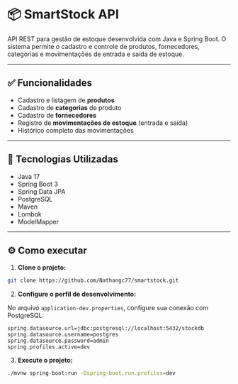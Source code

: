# 📦 SmartStock API

API REST para gestão de estoque desenvolvida com Java e Spring Boot. O sistema permite o cadastro e controle de produtos, fornecedores, categorias e movimentações de entrada e saída de estoque.

---

## ✅ Funcionalidades

- Cadastro e listagem de **produtos**
- Cadastro de **categorias** de produto
- Cadastro de **fornecedores**
- Registro de **movimentações de estoque** (entrada e saída)
- Histórico completo das movimentações

---

## 💠 Tecnologias Utilizadas

- Java 17
- Spring Boot 3
- Spring Data JPA
- PostgreSQL
- Maven
- Lombok
- ModelMapper

---

## ⚙️ Como executar

1. **Clone o projeto:**

```bash
git clone https://github.com/Nathangc77/smartstock.git
```

2. **Configure o perfil de desenvolvimento:**

No arquivo `application-dev.properties`, configure sua conexão com PostgreSQL:

```properties
spring.datasource.url=jdbc:postgresql://localhost:5432/stockdb
spring.datasource.username=postgres
spring.datasource.password=admin
spring.profiles.active=dev
```

3. **Execute o projeto:**

```bash
./mvnw spring-boot:run -Dspring-boot.run.profiles=dev
```
